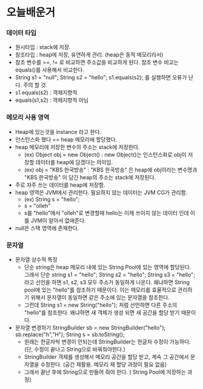# 오늘배운거

### 데이터 타입
- 원시타입 : stack에 저장.
- 참조타입 : heap에 저장, 유연하게 관리. (heap은 동적 메모리라서)
- 참조 변수를 ==, != 로 비교하면 주소값을 비교하게 된다. 참조 변수 비교는 equals()를 사용해서 비교한다.
- String s1 = "null"; String s2 = "hello"; s1.equals(s2); 를 실행하면 오류가 난다. 주의 할 것. 
- s1.equals(s2) : 객체지향적
- equals(s1,s2) : 객체지향적 아님

### 메모리 사용 영역
- Heap에 있는것을 instance 라고 한다.
- 인스턴스화 했다 == heap 메모리에 할당했다. 
- heap 메모리에 저장한 변수의 주소는 stack에 저장한다.
	- (ex) Object obj = new Object() : new Object()는 인스턴스화로 obj이 저장할 데이터를 heap에 담겠다는 의미임.
	- (ex) obj = "KBS 한국방송" : "KBS 한국방송" 은 heap에 obj이라는 변수명과 "KBS 한국방송" 이 담긴 heap의 주소는 stack에 저장된다.
- 주로 자주 쓰는 데이터를 heap에 저장함.
- heap 영역은 JVM에서 관리한다. 필요하지 않는 데이터는 JVM CG가 관리함.
	- (ex) String s = "hello";
	- s = "olleh" 
	- s를 "hello"에서 "olleh"로 변경할때 hello는 이제 쓰이지 않는 데이터 인데 이를 JVM이 알아서 없애준다. 
- null은 스택 영역에 존재한다. 

### 문자열
- 문자열 상수적 특징 
	- 단순 string은 heap 메모리 내에 있는 String Pool에 있는 영역에 할당된다. 그래서 단순 string s1 = "hello"; String s2 = "hello"; String s3 = "hello"; 라고 선언을 하면 s1, s2, s3 모두 주소가 동일하게 나온다. 왜냐하면 String pool에 있는 "hello"를 참조하기 때문이다. 이는 메모리를 효율적으로 관리하기 위해서 문자열이 동일하면 같은 주소에 있는 문자열을 참조한다. 
	- 그런데 String s1 = new String("hello"); 처럼 선언하면 다른 주소의 "hello"를 참조한다. 왜냐하면 새 객체가 생성 되면 새 공간을 할당 받기 때문이다. 
- 문자열 변경하기
StringBuilder sb = new StringBuilder("hello");
sb.replace("h","H");
String s = sb.toString();
	- 원래는 한글자씩 변경이 안되는데 StringBuilder는 한글자 수정이 가능하다. (단, 수정이 끝나고 String으로 바꿔줘야한다.)
	- StringBuilder 객체를 생성해서 메모리 공간을 할당 받고, 계속 그 공간에서 문자열을 수정한다. (공간 재활용. 메모리 재 할당 과정이 필요 없음)
	- 그래서 끝난 후에 String으로 만들어 줘야 한다. ( String Pool에 저장하는 과정)

